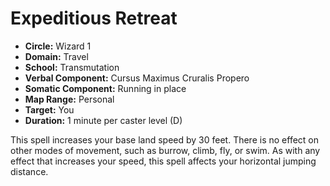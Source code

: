 # Expeditious Retreat

- **Circle:** Wizard 1
- **Domain:** Travel
- **School:** Transmutation
- **Verbal Component:** Cursus Maximus Cruralis Propero
- **Somatic Component:** Running in place
- **Map Range:** Personal
- **Target:** You
- **Duration:** 1 minute per caster level (D)

This spell increases your base land speed by 30 feet. There is no effect on other modes of movement, such as burrow, climb, fly, or swim. As with any effect that increases your speed, this spell affects your horizontal jumping distance.
